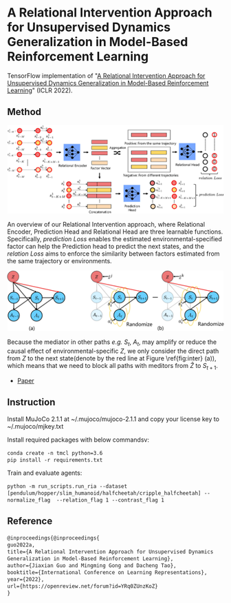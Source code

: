 # A Relational Intervention Approach for Unsupervised Dynamics Generalization in Model-Based Reinforcement Learning

TensorFlow implementation of "[A Relational Intervention Approach for Unsupervised Dynamics Generalization in Model-Based Reinforcement Learning](https://openreview.net/forum?id=YRq0ZUnzKoZ)" (ICLR 2022).

## Method

![figure](figures/0001.jpg)

An overview of our Relational Intervention approach, where Relational Encoder, Prediction Head and Relational Head are three learnable functions. Specifically, *prediction Loss* enables the 
estimated environmental-specified factor can help the Prediction head to predict the next states, and the *relation Loss* aims to enforce the similarity between factors estimated from the same trajectory or environments.

![figure](figures/0001-1.jpg)

Because the mediator in other paths *e.g.* $S_t$, $A_t$, may amplify or reduce the causal effect of environmental-specific $Z$, we only consider the direct path from $Z$ to the next state(denote by the red line at Figure \ref{fig:inter} (a)), which means that we need to block all paths with meditors from $\hat{{Z}}$ to $S_{t+1}$.
- [Paper](https://openreview.net/forum?id=YRq0ZUnzKoZ)

## Instruction

Install MuJoCo 2.1.1 at ~/.mujoco/mujoco-2.1.1 and copy your license key to ~/.mujoco/mjkey.txt

Install required packages with below commandsv:

```
conda create -n tmcl python=3.6
pip install -r requirements.txt
```

Train and evaluate agents:

```
python -m run_scripts.run_ria --dataset [pendulum/hopper/slim_humanoid/halfcheetah/cripple_halfcheetah] --normalize_flag  --relation_flag 1 --contrast_flag 1 
```

## Reference

```
@inproceedings{@inproceedings{
guo2022a,
title={A Relational Intervention Approach for Unsupervised Dynamics Generalization in Model-Based Reinforcement Learning},
author={Jiaxian Guo and Mingming Gong and Dacheng Tao},
booktitle={International Conference on Learning Representations},
year={2022},
url={https://openreview.net/forum?id=YRq0ZUnzKoZ}
}
```
